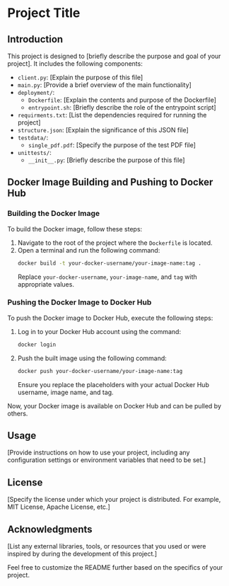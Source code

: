 # Project Title

## Introduction
This project is designed to [briefly describe the purpose and goal of your project]. It includes the following components:

- `client.py`: [Explain the purpose of this file]
- `main.py`: [Provide a brief overview of the main functionality]
- `deployment/`:
  - `Dockerfile`: [Explain the contents and purpose of the Dockerfile]
  - `entrypoint.sh`: [Briefly describe the role of the entrypoint script]
- `requirments.txt`: [List the dependencies required for running the project]
- `structure.json`: [Explain the significance of this JSON file]
- `testdata/`:
  - `single_pdf.pdf`: [Specify the purpose of the test PDF file]
- `unittests/`:
  - `__init__.py`: [Briefly describe the purpose of this file]

## Docker Image Building and Pushing to Docker Hub

### Building the Docker Image
To build the Docker image, follow these steps:

1. Navigate to the root of the project where the `Dockerfile` is located.
2. Open a terminal and run the following command:
   ```bash
   docker build -t your-docker-username/your-image-name:tag .
   ```
   Replace `your-docker-username`, `your-image-name`, and `tag` with appropriate values.

### Pushing the Docker Image to Docker Hub
To push the Docker image to Docker Hub, execute the following steps:

1. Log in to your Docker Hub account using the command:
   ```bash
   docker login
   ```
2. Push the built image using the following command:
   ```bash
   docker push your-docker-username/your-image-name:tag
   ```
   Ensure you replace the placeholders with your actual Docker Hub username, image name, and tag.

Now, your Docker image is available on Docker Hub and can be pulled by others.

## Usage
[Provide instructions on how to use your project, including any configuration settings or environment variables that need to be set.]

## License
[Specify the license under which your project is distributed. For example, MIT License, Apache License, etc.]

## Acknowledgments
[List any external libraries, tools, or resources that you used or were inspired by during the development of this project.]

Feel free to customize the README further based on the specifics of your project.
